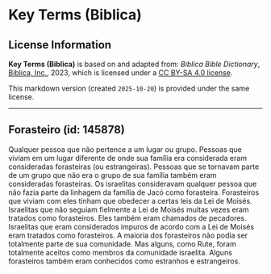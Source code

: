 # Key Terms (Biblica)

## License Information

**Key Terms (Biblica)** is based on and adapted from: _Biblica Bible Dictionary_, [Biblica, Inc.](https://www.biblica.com/), 2023, which is licensed under a [CC BY-SA 4.0 license](https://creativecommons.org/licenses/by-sa/4.0/legalcode.en).

This markdown version (created `2025-10-20`) is provided under the same license.



--------------------------------

## Forasteiro (id: 145878)

Qualquer pessoa que não pertence a um lugar ou grupo. Pessoas que viviam em um lugar diferente de onde sua família era considerada eram consideradas forasteiras (ou estrangeiras). Pessoas que se tornavam parte de um grupo que não era o grupo de sua família também eram consideradas forasteiras. Os israelitas consideravam qualquer pessoa que não fazia parte da linhagem da família de Jacó como forasteira. Forasteiros que viviam com eles tinham que obedecer a certas leis da Lei de Moisés. Israelitas que não seguiam fielmente a Lei de Moisés muitas vezes eram tratados como forasteiros. Eles também eram chamados de pecadores. Israelitas que eram considerados impuros de acordo com a Lei de Moisés eram tratados como forasteiros. A maioria dos forasteiros não podia ser totalmente parte de sua comunidade. Mas alguns, como Rute, foram totalmente aceitos como membros da comunidade israelita. Alguns forasteiros também eram conhecidos como estranhos e estrangeiros.



